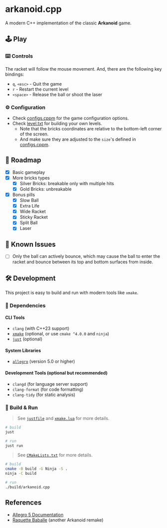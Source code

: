 # arkanoid.cpp

A modern C++ implementation of the classic **Arkanoid** game.

## 🕹️ Play

### ⌨️ Controls

The racket will follow the mouse movement. And, there are the following key bindings:

- `q`, `<esc>` - Quit the game
- `r` - Restart the current level
- `<space>` - Release the ball or shoot the laser

### ⚙️ Configuration

- Check [configs.cppm](./configs.cppm) for the game configuration options.
- Check [level.txt](./ressources/level.txt) for building your own levels.
  - Note that the bricks coordinates are relative to the bottom-left corner of the screen.
  - And make sure they are adjusted to the `size`'s defined in [configs.cppm](./configs.cppm).

## 🎯 Roadmap

- [x] Basic gameplay
- [x] More bricks types
  - [x] Silver Bricks: breakable only with multiple hits
  - [x] Gold Bricks: unbreakable
- [x] Bonus pills
  - [x] Slow Ball
  - [x] Extra Life
  - [x] Wide Racket
  - [x] Sticky Racket
  - [x] Split Ball
  - [x] Laser

## 🐛 Known Issues

- [ ] Only the ball can actively bounce, which may cause the ball to enter the racket and bounce between its top and bottom surfaces from inside.

## 🛠️ Development

This project is easy to build and run with modern tools like `xmake`.

### 🔧 Dependencies

#### CLI Tools

- `clang` (with C++23 support)
- [`xmake`](https://xmake.io) (optional, or use `cmake ^4.0.0` and `ninja`)
- [`just`](https://github.com/casey/just) (optional)

#### System Libraries

- [`allegro`](https://github.com/liballeg/allegro5) (version 5.0 or higher)

#### Development Tools (optional but recommended)

- `clangd` (for language server support)
- `clang-format` (for code formatting)
- `clang-tidy` (for static analysis)

### 🚀 Build & Run

> See [`justfile`](./justfile) and [`xmake.lua`](./xmake.lua) for more details.

```bash
# build
just

# run
just run
```

> See [`CMakeLists.txt`](./CMakeLists.txt) for more details.

```bash
# build
cmake -B build -G Ninja -S .
ninja -C build

# run
./build/arkanoid.cpp
```

## References

- [Allegro 5 Documentation](https://liballeg.org/a5docs/5.2.10/index.html)
- [Raquette Baballe](https://github.com/LuxySs-Evr5/RaquetteBaballe) (another Arkanoid remake)
